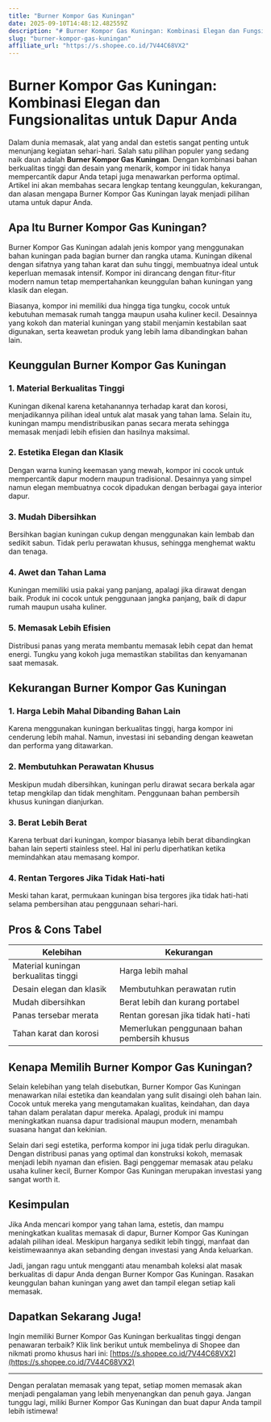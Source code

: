 ```yaml
---
title: "Burner Kompor Gas Kuningan"
date: 2025-09-10T14:48:12.482559Z
description: "# Burner Kompor Gas Kuningan: Kombinasi Elegan dan Fungsionalitas untuk Dapur Anda..."
slug: "burner-kompor-gas-kuningan"
affiliate_url: "https://s.shopee.co.id/7V44C68VX2"
---
```

# Burner Kompor Gas Kuningan: Kombinasi Elegan dan Fungsionalitas untuk Dapur Anda

Dalam dunia memasak, alat yang andal dan estetis sangat penting untuk menunjang kegiatan sehari-hari. Salah satu pilihan populer yang sedang naik daun adalah **Burner Kompor Gas Kuningan**. Dengan kombinasi bahan berkualitas tinggi dan desain yang menarik, kompor ini tidak hanya mempercantik dapur Anda tetapi juga menawarkan performa optimal. Artikel ini akan membahas secara lengkap tentang keunggulan, kekurangan, dan alasan mengapa Burner Kompor Gas Kuningan layak menjadi pilihan utama untuk dapur Anda.

## Apa Itu Burner Kompor Gas Kuningan?

Burner Kompor Gas Kuningan adalah jenis kompor yang menggunakan bahan kuningan pada bagian burner dan rangka utama. Kuningan dikenal dengan sifatnya yang tahan karat dan suhu tinggi, membuatnya ideal untuk keperluan memasak intensif. Kompor ini dirancang dengan fitur-fitur modern namun tetap mempertahankan keunggulan bahan kuningan yang klasik dan elegan.

Biasanya, kompor ini memiliki dua hingga tiga tungku, cocok untuk kebutuhan memasak rumah tangga maupun usaha kuliner kecil. Desainnya yang kokoh dan material kuningan yang stabil menjamin kestabilan saat digunakan, serta keawetan produk yang lebih lama dibandingkan bahan lain.

## Keunggulan Burner Kompor Gas Kuningan

### 1. Material Berkualitas Tinggi
Kuningan dikenal karena ketahanannya terhadap karat dan korosi, menjadikannya pilihan ideal untuk alat masak yang tahan lama. Selain itu, kuningan mampu mendistribusikan panas secara merata sehingga memasak menjadi lebih efisien dan hasilnya maksimal.

### 2. Estetika Elegan dan Klasik
Dengan warna kuning keemasan yang mewah, kompor ini cocok untuk mempercantik dapur modern maupun tradisional. Desainnya yang simpel namun elegan membuatnya cocok dipadukan dengan berbagai gaya interior dapur.

### 3. Mudah Dibersihkan
Bersihkan bagian kuningan cukup dengan menggunakan kain lembab dan sedikit sabun. Tidak perlu perawatan khusus, sehingga menghemat waktu dan tenaga.

### 4. Awet dan Tahan Lama
Kuningan memiliki usia pakai yang panjang, apalagi jika dirawat dengan baik. Produk ini cocok untuk penggunaan jangka panjang, baik di dapur rumah maupun usaha kuliner.

### 5. Memasak Lebih Efisien
Distribusi panas yang merata membantu memasak lebih cepat dan hemat energi. Tungku yang kokoh juga memastikan stabilitas dan kenyamanan saat memasak.

## Kekurangan Burner Kompor Gas Kuningan

### 1. Harga Lebih Mahal Dibanding Bahan Lain
Karena menggunakan kuningan berkualitas tinggi, harga kompor ini cenderung lebih mahal. Namun, investasi ini sebanding dengan keawetan dan performa yang ditawarkan.

### 2. Membutuhkan Perawatan Khusus
Meskipun mudah dibersihkan, kuningan perlu dirawat secara berkala agar tetap mengkilap dan tidak menghitam. Penggunaan bahan pembersih khusus kuningan dianjurkan.

### 3. Berat Lebih Berat
Karena terbuat dari kuningan, kompor biasanya lebih berat dibandingkan bahan lain seperti stainless steel. Hal ini perlu diperhatikan ketika memindahkan atau memasang kompor.

### 4. Rentan Tergores Jika Tidak Hati-hati
Meski tahan karat, permukaan kuningan bisa tergores jika tidak hati-hati selama pembersihan atau penggunaan sehari-hari.

## Pros & Cons Tabel

| Kelebihan                          | Kekurangan                              |
|------------------------------------|-----------------------------------------|
| Material kuningan berkualitas tinggi | Harga lebih mahal                     |
| Desain elegan dan klasik         | Membutuhkan perawatan rutin             |
| Mudah dibersihkan                | Berat lebih dan kurang portabel     |
| Panas tersebar merata             | Rentan goresan jika tidak hati-hati |
| Tahan karat dan korosi            | Memerlukan penggunaan bahan pembersih khusus |

## Kenapa Memilih Burner Kompor Gas Kuningan?

Selain kelebihan yang telah disebutkan, Burner Kompor Gas Kuningan menawarkan nilai estetika dan keandalan yang sulit disaingi oleh bahan lain. Cocok untuk mereka yang mengutamakan kualitas, keindahan, dan daya tahan dalam peralatan dapur mereka. Apalagi, produk ini mampu meningkatkan nuansa dapur tradisional maupun modern, menambah suasana hangat dan kekinian.

Selain dari segi estetika, performa kompor ini juga tidak perlu diragukan. Dengan distribusi panas yang optimal dan konstruksi kokoh, memasak menjadi lebih nyaman dan efisien. Bagi penggemar memasak atau pelaku usaha kuliner kecil, Burner Kompor Gas Kuningan merupakan investasi yang sangat worth it.

## Kesimpulan

Jika Anda mencari kompor yang tahan lama, estetis, dan mampu meningkatkan kualitas memasak di dapur, Burner Kompor Gas Kuningan adalah pilihan ideal. Meskipun harganya sedikit lebih tinggi, manfaat dan keistimewaannya akan sebanding dengan investasi yang Anda keluarkan.

Jadi, jangan ragu untuk mengganti atau menambah koleksi alat masak berkualitas di dapur Anda dengan Burner Kompor Gas Kuningan. Rasakan keunggulan bahan kuningan yang awet dan tampil elegan setiap kali memasak.

## Dapatkan Sekarang Juga!

Ingin memiliki Burner Kompor Gas Kuningan berkualitas tinggi dengan penawaran terbaik? Klik link berikut untuk membelinya di Shopee dan nikmati promo khusus hari ini: [https://s.shopee.co.id/7V44C68VX2](https://s.shopee.co.id/7V44C68VX2)

---

Dengan peralatan memasak yang tepat, setiap momen memasak akan menjadi pengalaman yang lebih menyenangkan dan penuh gaya. Jangan tunggu lagi, miliki Burner Kompor Gas Kuningan dan buat dapur Anda tampil lebih istimewa!